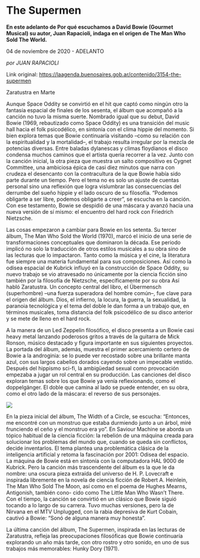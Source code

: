 # The Supermen

**En este adelanto de Por qué escuchamos a David Bowie (Gourmet Musical) su autor, Juan Rapacioli, indaga en el origen de The Man Who Sold The World.**

04 de noviembre de 2020 - ADELANTO

_por JUAN RAPACIOLI_

Link original: https://laagenda.buenosaires.gob.ar/contenido/3154-the-supermen



Zaratustra en Marte




Aunque Space Oddity se convirtió en el hit que captó como ningún otro la fantasía espacial de finales de los sesenta, el álbum que acompañó a la canción no tuvo la misma suerte. Nombrado igual que su debut, David Bowie (1969, rebautizado como Space Oddity) es una transición del music hall hacia el folk psicodélico, en sintonía con el clima hippie del momento. Si bien explora temas que Bowie continuaría visitando –como su relación con la espiritualidad y la mortalidad–, el trabajo resulta irregular por la mezcla de potencias diversas. Entre baladas dylanescas y climas floydianos el disco condensa muchos caminos que el artista quería recorrer a la vez. Junto con la canción inicial, la otra pieza que muestra un salto compositivo es Cygnet Committee, una ambiciosa épica de casi diez minutos que narra con crudeza el desencanto con la contracultura de la que Bowie había sido parte durante un tiempo. Pero el tema no es solo un ajuste de cuentas personal sino una reflexión que logra vislumbrar las consecuencias del derrumbe del sueño hippie y el lado oscuro de su filosofía. “Podemos obligarte a ser libre, podemos obligarte a creer”, se escucha en la canción. Con ese testamento, Bowie se despidió de una máscara y avanzó hacia una nueva versión de sí mismo: el encuentro del hard rock con Friedrich Nietzsche.




Las cosas empezaron a cambiar para Bowie en los setenta. Su tercer álbum, The Man Who Sold the World (1970), marcó el inicio de una serie de transformaciones conceptuales que dominaron la década. Ese periodo implicó no solo la traducción de otros estilos musicales a su obra sino de las lecturas que lo impactaron. Tanto como la música y el cine, la literatura fue siempre una materia fundamental para sus composiciones. Así como la odisea espacial de Kubrick influyó en la construcción de Space Oddity, su nuevo trabajo se vio atravesado no únicamente por la ciencia ficción sino también por la filosofía de Nietzsche, específicamente por su obra Así habló Zaratustra. Un concepto central del libro, el Übermensch (superhombre) –una fuerza superadora del hombre común–, fue clave para el origen del álbum. Dios, el infierno, la locura, la guerra, la sexualidad, la paranoia tecnológica y el tema del doble le dan forma a un trabajo que, en términos musicales, toma distancia del folk psicodélico de su disco anterior y se mete de lleno en el hard rock.




A la manera de un Led Zeppelin filosófico, el disco presenta a un Bowie casi heavy metal lanzando poderosos gritos a través de la guitarra de Mick Ronson, músico destacado y figura importante en sus siguientes proyectos. La portada del álbum, además, muestra el primer acercamiento certero de Bowie a la androginia: se lo puede ver recostado sobre una brillante manta azul, con sus largos cabellos dorados cayendo sobre un impecable vestido. Después del hippismo sci-fi, la ambigüedad sexual como provocación empezaba a jugar un rol central en su producción. Las canciones del disco exploran temas sobre los que Bowie ya venía reflexionando, como el doppelgänger. El doble que camina al lado se puede entender, en su obra, como el otro lado de la máscara: el reverso de sus personajes.




![](https://cdn.flowlikemusic.com/files/images/34966/69b7ec99-4a02-43c2-8e02-e5c81fca6bb7.jpg)




En la pieza inicial del álbum, The Width of a Circle, se escucha: “Entonces, me encontré con un monstruo que estaba durmiendo junto a un árbol, miré frunciendo el ceño y el monstruo era yo”. En Saviour Machine se aborda un tópico habitual de la ciencia ficción: la rebelión de una máquina creada para solucionar los problemas del mundo que, cuando se queda sin conflictos, decide inventarlos. El tema plantea una problemática clásica de la inteligencia artificial y retoma la fascinación por 2001: Odisea del espacio. La máquina de Bowie está en sintonía con la computadora HAL 9000 de Kubrick. Pero la canción más trascendente del álbum es la que le da nombre: una oscura pieza extraída del universo de H. P. Lovecraft e inspirada libremente en la novela de ciencia ficción de Robert A. Heinlein, The Man Who Sold The Moon, así como en el poema de Hughes Mearns, Antigonish, también cono- cido como The Little Man Who Wasn’t There. Con el tiempo, la canción se convirtió en un clásico que Bowie siguió tocando a lo largo de su carrera. Tuvo muchas versiones, pero la de Nirvana en el MTV Unplugged, con la rabia depresiva de Kurt Cobain, cautivó a Bowie: “Sonó de alguna manera muy honesta”.




La última canción del álbum, The Supermen, inspirada en las lecturas de Zaratustra, refleja las preocupaciones filosóficas que Bowie continuaría explorando un año más tarde, con otro rostro y otro sonido, en uno de sus trabajos más memorables: Hunky Dory (1971).



